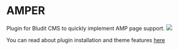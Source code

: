 # AMPER
Plugin for Bludit CMS to quickly implement AMP page support.
<img src = "https://evergarden.ru/amper/img/amper.png">

You can read about plugin installation and theme features <a href="https://evergarden.ru/blog/amper">here</a>
